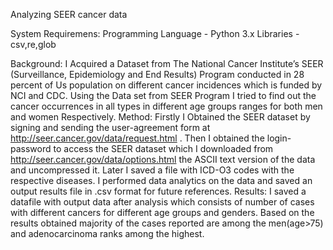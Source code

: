 Analyzing SEER cancer data

System Requiremens:
Programming Language - Python 3.x
Libraries - csv,re,glob

Background: I Acquired a Dataset from The National Cancer Institute’s SEER (Surveillance, Epidemiology and End Results) Program conducted in 28 percent of Us population on different cancer incidences which is funded by NCI and CDC. Using the Data set from SEER Program I tried to find out the cancer occurrences in all types in different age groups ranges for both men and women Respectively. 
Method: Firstly I Obtained the SEER dataset by signing and sending the user-agreement form at http://seer.cancer.gov/data/request.html . Then I obtained the login-password to access the SEER dataset which I downloaded from http://seer.cancer.gov/data/options.html the ASCII text version of the data and uncompressed it. Later I saved a file with ICD-O3 codes with the respective diseases. I performed data analytics on the data and saved an output results file in .csv format for future references.
Results: I saved a datafile with output data after analysis which consists of number of cases with different cancers for different age groups and genders. Based on the results obtained majority of the cases reported are among the men(age>75) and adenocarcinoma ranks among the highest.
